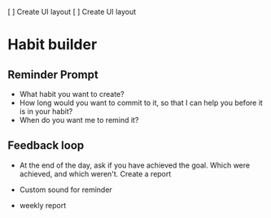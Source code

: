 [ ] Create UI layout
[ ] Create UI layout

# Habit builder

## Reminder Prompt
- What habit you want to create?
- How long would you want to commit to it, so that I can help you before it is in your habit?
- When do you want me to remind it?

## Feedback loop
- At the end of the day, ask if you have achieved the goal. Which were achieved, and which weren't. Create a report

- Custom sound for reminder
- weekly report
